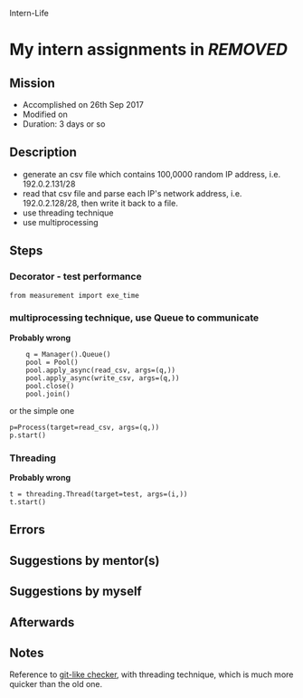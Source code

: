 Intern-Life
# My intern assignments in ***REMOVED***

## Mission 
* Accomplished on 26th Sep 2017
* Modified on 
* Duration: 3 days or so


## Description
* generate an csv file which contains 100,0000 random IP address, i.e. 192.0.2.131/28
* read that csv file and parse each IP's network address, i.e. 192.0.2.128/28, then write it back to a file.
* use threading technique
* use multiprocessing

## Steps
### Decorator - test performance
`from measurement import exe_time`
### multiprocessing technique, use Queue to communicate
**Probably wrong**
```
	q = Manager().Queue()
    pool = Pool()
    pool.apply_async(read_csv, args=(q,))
    pool.apply_async(write_csv, args=(q,))
    pool.close()
    pool.join()
```
or the simple one
```
p=Process(target=read_csv, args=(q,))
p.start()
```
### Threading
**Probably wrong**
```
t = threading.Thread(target=test, args=(i,))
t.start()
```

## Errors


## Suggestions by mentor(s)


## Suggestions by myself


## Afterwards

## Notes
Reference to [git-like checker](https://github.com/BennyThink/Overwatch/blob/master/moonBlog/checkin2.py), with threading technique, which is much more quicker than the old one.